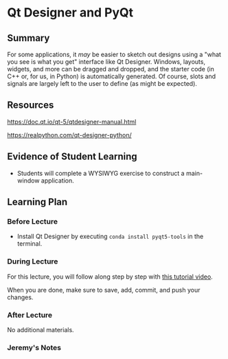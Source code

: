 # Qt Designer and PyQt

## Summary

For some applications, it *may* be easier to sketch out designs using 
a "what you see is what you get" interface like Qt Designer.  Windows,
layouts, widgets, and more can be dragged and dropped, and the starter
code (in C++ or, for us, in Python) is automatically generated.  Of course,
slots and signals are largely left to the user to define (as might be 
expected).

## Resources

https://doc.qt.io/qt-5/qtdesigner-manual.html

https://realpython.com/qt-designer-python/


##  Evidence of Student Learning

  - Students will complete a WYSIWYG exercise to construct a main-window application.

## Learning Plan


### Before Lecture

  - Install Qt Designer by executing `conda install pyqt5-tools` in the terminal.
    

### During Lecture
 
  For this lecture, you will follow along step by step with [this tutorial video]().

  When you are done, make sure to save, add, commit, and push your changes.

### After Lecture

   No additional materials.


### Jeremy's Notes

